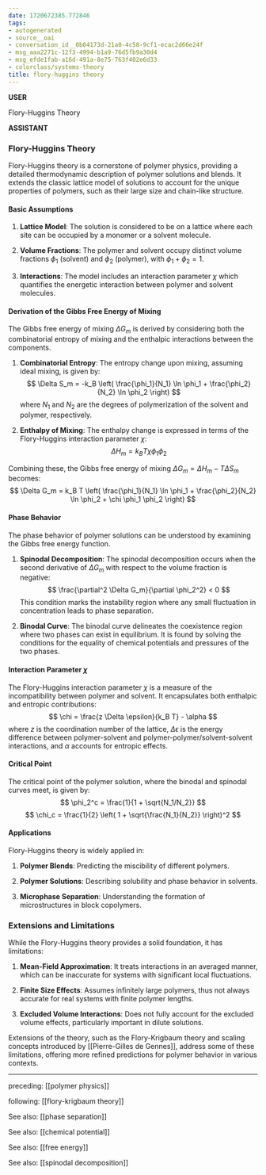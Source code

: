 ```yaml
---
date: 1720672385.772846
tags:
- autogenerated
- source__oai
- conversation_id__0b04173d-21a0-4c58-9cf1-ecac2d66e24f
- msg_aaa2271c-12f3-4994-b1a9-76d5fb9a30d4
- msg_efde1fab-a16d-491a-8e75-763f402e6d33
- colorclass/systems-theory
title: flory-huggins theory
---
```


**USER**

Flory-Huggins Theory


**ASSISTANT**

### Flory-Huggins Theory

Flory-Huggins theory is a cornerstone of polymer physics, providing a detailed thermodynamic description of polymer solutions and blends. It extends the classic lattice model of solutions to account for the unique properties of polymers, such as their large size and chain-like structure.

#### Basic Assumptions

1. **Lattice Model**:
   The solution is considered to be on a lattice where each site can be occupied by a monomer or a solvent molecule.
   
2. **Volume Fractions**:
   The polymer and solvent occupy distinct volume fractions $\phi_1$ (solvent) and $\phi_2$ (polymer), with $\phi_1 + \phi_2 = 1$.

3. **Interactions**:
   The model includes an interaction parameter $\chi$ which quantifies the energetic interaction between polymer and solvent molecules.

#### Derivation of the Gibbs Free Energy of Mixing

The Gibbs free energy of mixing $\Delta G_m$ is derived by considering both the combinatorial entropy of mixing and the enthalpic interactions between the components.

1. **Combinatorial Entropy**:
   The entropy change upon mixing, assuming ideal mixing, is given by:
   $$ \Delta S_m = -k_B \left( \frac{\phi_1}{N_1} \ln \phi_1 + \frac{\phi_2}{N_2} \ln \phi_2 \right) $$
   where $N_1$ and $N_2$ are the degrees of polymerization of the solvent and polymer, respectively.

2. **Enthalpy of Mixing**:
   The enthalpy change is expressed in terms of the Flory-Huggins interaction parameter $\chi$:
   $$ \Delta H_m = k_B T \chi \phi_1 \phi_2 $$

Combining these, the Gibbs free energy of mixing $\Delta G_m = \Delta H_m - T \Delta S_m$ becomes:
$$ \Delta G_m = k_B T \left( \frac{\phi_1}{N_1} \ln \phi_1 + \frac{\phi_2}{N_2} \ln \phi_2 + \chi \phi_1 \phi_2 \right) $$

#### Phase Behavior

The phase behavior of polymer solutions can be understood by examining the Gibbs free energy function. 

1. **Spinodal Decomposition**:
   The spinodal decomposition occurs when the second derivative of $\Delta G_m$ with respect to the volume fraction is negative:
   $$ \frac{\partial^2 \Delta G_m}{\partial \phi_2^2} < 0 $$
   This condition marks the instability region where any small fluctuation in concentration leads to phase separation.

2. **Binodal Curve**:
   The binodal curve delineates the coexistence region where two phases can exist in equilibrium. It is found by solving the conditions for the equality of chemical potentials and pressures of the two phases.

#### Interaction Parameter $\chi$

The Flory-Huggins interaction parameter $\chi$ is a measure of the incompatibility between polymer and solvent. It encapsulates both enthalpic and entropic contributions:
$$ \chi = \frac{z \Delta \epsilon}{k_B T} - \alpha $$
where $z$ is the coordination number of the lattice, $\Delta \epsilon$ is the energy difference between polymer-solvent and polymer-polymer/solvent-solvent interactions, and $\alpha$ accounts for entropic effects.

#### Critical Point

The critical point of the polymer solution, where the binodal and spinodal curves meet, is given by:
$$ \phi_2^c = \frac{1}{1 + \sqrt{N_1/N_2}} $$
$$ \chi_c = \frac{1}{2} \left( 1 + \sqrt{\frac{N_1}{N_2}} \right)^2 $$

#### Applications

Flory-Huggins theory is widely applied in:

1. **Polymer Blends**:
   Predicting the miscibility of different polymers.
   
2. **Polymer Solutions**:
   Describing solubility and phase behavior in solvents.

3. **Microphase Separation**:
   Understanding the formation of microstructures in block copolymers.

### Extensions and Limitations

While the Flory-Huggins theory provides a solid foundation, it has limitations:

1. **Mean-Field Approximation**:
   It treats interactions in an averaged manner, which can be inaccurate for systems with significant local fluctuations.

2. **Finite Size Effects**:
   Assumes infinitely large polymers, thus not always accurate for real systems with finite polymer lengths.

3. **Excluded Volume Interactions**:
   Does not fully account for the excluded volume effects, particularly important in dilute solutions.

Extensions of the theory, such as the Flory-Krigbaum theory and scaling concepts introduced by [[Pierre-Gilles de Gennes]], address some of these limitations, offering more refined predictions for polymer behavior in various contexts.


---

preceding: [[polymer physics]]  


following: [[flory-krigbaum theory]]

See also: [[phase separation]]


See also: [[chemical potential]]


See also: [[free energy]]


See also: [[spinodal decomposition]]